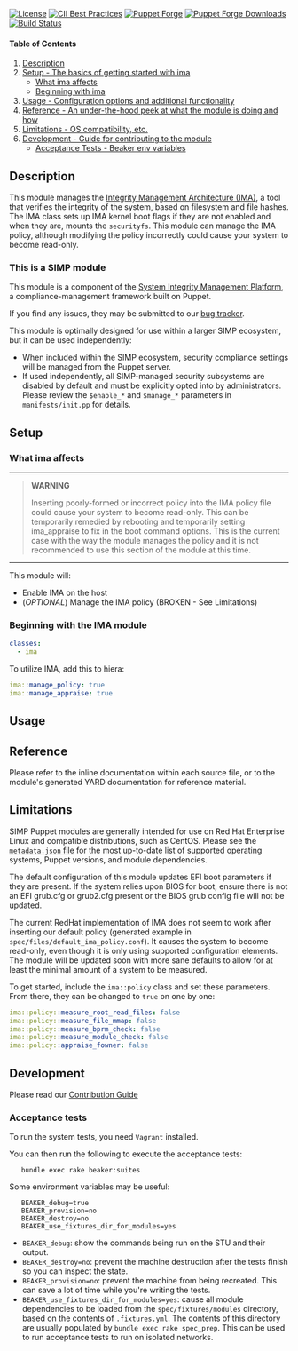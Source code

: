 [![License](http://img.shields.io/:license-apache-blue.svg)](http://www.apache.org/licenses/LICENSE-2.0.html)
[![CII Best Practices](https://bestpractices.coreinfrastructure.org/projects/73/badge)](https://bestpractices.coreinfrastructure.org/projects/73)
[![Puppet Forge](https://img.shields.io/puppetforge/v/simp/ima.svg)](https://forge.puppetlabs.com/simp/ima)
[![Puppet Forge Downloads](https://img.shields.io/puppetforge/dt/simp/ima.svg)](https://forge.puppetlabs.com/simp/ima)
[![Build Status](https://travis-ci.org/simp/pupmod-simp-ima.svg)](https://travis-ci.org/simp/pupmod-simp-ima)

#### Table of Contents

1. [Description](#description)
2. [Setup - The basics of getting started with ima](#setup)
    * [What ima affects](#what-ima-affects)
    * [Beginning with ima](#beginning-with-the-ima-module)
3. [Usage - Configuration options and additional functionality](#usage)
4. [Reference - An under-the-hood peek at what the module is doing and how](#reference)
5. [Limitations - OS compatibility, etc.](#limitations)
6. [Development - Guide for contributing to the module](#development)
    * [Acceptance Tests - Beaker env variables](#acceptance-tests)


## Description

This module manages the [Integrity Management Architecture (IMA)](https://sourceforge.net/p/linux-ima/wiki/Home/),
a tool that verifies the integrity of the system, based on filesystem 
and file hashes. The IMA class sets up IMA kernel boot flags if
they are not enabled and when they are, mounts the `securityfs`. This module can
manage the IMA policy, although modifying the policy incorrectly could cause
your system to become read-only.


### This is a SIMP module

This module is a component of the [System Integrity Management Platform](https://github.com/NationalSecurityAgency/SIMP), a compliance-management framework built on Puppet.

If you find any issues, they may be submitted to our [bug tracker](https://simp-project.atlassian.net/).

This module is optimally designed for use within a larger SIMP ecosystem, but it can be used independently:

 * When included within the SIMP ecosystem, security compliance settings will be managed from the Puppet server.
 * If used independently, all SIMP-managed security subsystems are disabled by default and must be explicitly opted into by administrators.  Please review the `$enable_*` and `$manage_*` parameters in `manifests/init.pp` for details.


## Setup


### What ima affects

--------------------------------------------------------------------------------
> **WARNING**
>
> Inserting poorly-formed or incorrect policy into the IMA policy file could
> cause your system to become read-only. This can be temporarily remedied by
> rebooting and temporarily setting ima_appraise to fix in the boot command
> options. This is the current case with the way the module manages the policy
> and it is not recommended to use this section of the module at this time.

--------------------------------------------------------------------------------

This module will:
*  Enable IMA on the host
  * (*OPTIONAL*) Manage the IMA policy (BROKEN - See Limitations)


### Beginning with the IMA module

```yaml
classes:
  - ima
```

To utilize IMA, add this to hiera:

```yaml
ima::manage_policy: true
ima::manage_appraise: true
```

## Usage

## Reference

Please refer to the inline documentation within each source file, or to the
module's generated YARD documentation for reference material.


## Limitations

SIMP Puppet modules are generally intended for use on Red Hat Enterprise Linux
and compatible distributions, such as CentOS. Please see the
[`metadata.json` file](./metadata.json) for the most up-to-date list of
supported operating systems, Puppet versions, and module dependencies.

The default configuration of this module updates EFI boot parameters if they are 
present. If the system relies upon BIOS for boot, ensure there is not an EFI
grub.cfg or grub2.cfg present or the BIOS grub config file will not be updated.

The current RedHat implementation of IMA does not seem to work after inserting
our default policy (generated example in `spec/files/default_ima_policy.conf`).
It causes the system to become read-only, even though it is only using supported
configuration elements. The module will be updated soon with more sane defaults
to allow for at least the minimal amount of a system to be measured.

To get started, include the `ima::policy` class and set these parameters.
From there, they can be changed to `true` on one by one:

```yaml
ima::policy::measure_root_read_files: false
ima::policy::measure_file_mmap: false
ima::policy::measure_bprm_check: false
ima::policy::measure_module_check: false
ima::policy::appraise_fowner: false
```

## Development

Please read our [Contribution Guide](https://simp.readthedocs.io/en/master/contributors_guide/Contribution_Procedure.html)


### Acceptance tests

To run the system tests, you need `Vagrant` installed.

You can then run the following to execute the acceptance tests:

```shell
   bundle exec rake beaker:suites
```

Some environment variables may be useful:

```shell
   BEAKER_debug=true
   BEAKER_provision=no
   BEAKER_destroy=no
   BEAKER_use_fixtures_dir_for_modules=yes
```

*  ``BEAKER_debug``: show the commands being run on the STU and their output.
*  ``BEAKER_destroy=no``: prevent the machine destruction after the tests
   finish so you can inspect the state.
*  ``BEAKER_provision=no``: prevent the machine from being recreated.  This can
   save a lot of time while you're writing the tests.
*  ``BEAKER_use_fixtures_dir_for_modules=yes``: cause all module dependencies
   to be loaded from the ``spec/fixtures/modules`` directory, based on the
   contents of ``.fixtures.yml``. The contents of this directory are usually
   populated by ``bundle exec rake spec_prep``. This can be used to run
   acceptance tests to run on isolated networks.
